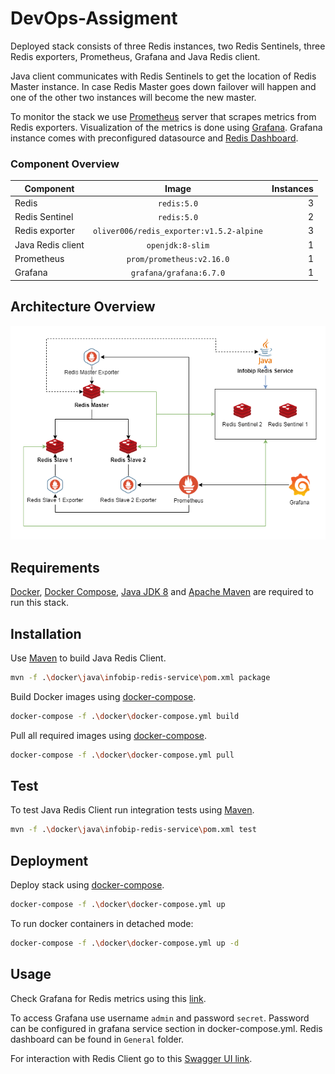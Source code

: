# DevOps-Assigment

Deployed stack consists of three Redis instances, two Redis Sentinels, three Redis exporters, Prometheus, Grafana and Java Redis client.

Java client communicates with Redis Sentinels to get the location of Redis Master instance. In case Redis Master goes down failover will happen and one of the other two instances will become the new master. 

To monitor the stack we use [Prometheus](https://prometheus.io/) server that scrapes metrics from Redis exporters. Visualization of the metrics is done using [Grafana](https://grafana.com/). Grafana instance comes with preconfigured datasource and [Redis Dashboard](https://grafana.com/grafana/dashboards/763).

### Component Overview

| Component          | Image                                    | Instances  |
| -------------------|:----------------------------------------:| ----------:|
| Redis              | `redis:5.0`                              |     3      |
| Redis Sentinel     | `redis:5.0`                              |     2      |
| Redis exporter     | `oliver006/redis_exporter:v1.5.2-alpine` |     3      |
| Java Redis client  | `openjdk:8-slim`                         |     1      |
| Prometheus         | `prom/prometheus:v2.16.0`                |     1      |
| Grafana            | `grafana/grafana:6.7.0`                  |     1      |

## Architecture Overview

![overview](./assets/../assets/DevOps&#32;Assigment-overview.png)

## Requirements

[Docker](https://docs.docker.com/install/), [Docker Compose](https://docs.docker.com/compose/), [Java JDK 8](https://www.oracle.com/java/technologies/javase-jdk8-downloads.html) and [Apache Maven](https://maven.apache.org/) are required to run this stack.

## Installation

Use [Maven](https://maven.apache.org/) to build Java Redis Client.

```bash
mvn -f .\docker\java\infobip-redis-service\pom.xml package
```

Build Docker images using [docker-compose](https://docs.docker.com/compose/).

```bash
docker-compose -f .\docker\docker-compose.yml build
```

Pull all required images using [docker-compose](https://docs.docker.com/compose/).

```bash
docker-compose -f .\docker\docker-compose.yml pull
```

## Test

To test Java Redis Client run integration tests using [Maven](https://maven.apache.org/).

```bash
mvn -f .\docker\java\infobip-redis-service\pom.xml test
```

## Deployment

Deploy stack using [docker-compose](https://docs.docker.com/compose/).

```bash
docker-compose -f .\docker\docker-compose.yml up
```

To run docker containers in detached mode:

```bash
docker-compose -f .\docker\docker-compose.yml up -d
```

## Usage

Check Grafana for Redis metrics using this [link](http://localhost:3000).

To access Grafana use username `admin` and password `secret`. Password can be configured in grafana service section in docker-compose.yml.
Redis dashboard can be found in `General` folder.

For interaction with Redis Client go to this [Swagger UI link](http://localhost:3000/swagger-ui.html). 


